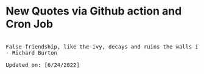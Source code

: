# New Quotes via Github action and Cron Job

<pre>
<!-- #quote -->
False friendship, like the ivy, decays and ruins the walls it embraces; but true friendship gives new life and animation to the object it supports.
- Richard Burton

Updated on: [6/24/2022]
<!-- #quoteEnd -->
</pre>

